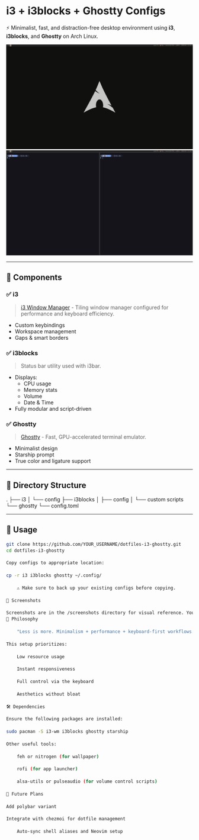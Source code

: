 # i3 + i3blocks + Ghostty Configs

⚡ Minimalist, fast, and distraction-free desktop environment using **i3**, **i3blocks**, and **Ghostty** on Arch Linux.

![Desktop Preview](https://github.com/Naveensivam03/arch/blob/main/desktop.png?raw=true)
![Terminal Preview](https://github.com/Naveensivam03/arch/blob/main/ghostty.png?raw=true)

---

## 🧩 Components

### ✅ i3
> [i3 Window Manager](https://i3wm.org/) - Tiling window manager configured for performance and keyboard efficiency.

- Custom keybindings
- Workspace management
- Gaps & smart borders

### ✅ i3blocks
> Status bar utility used with i3bar.

- Displays:
  - CPU usage
  - Memory stats
  - Volume
  - Date & Time
- Fully modular and script-driven

### ✅ Ghostty
> [Ghostty](https://github.com/mitchellh/ghostty) - Fast, GPU-accelerated terminal emulator.

- Minimalist design
- Starship prompt
- True color and ligature support

---

## 📁 Directory Structure

.
├── i3
│ └── config
├── i3blocks
│ ├── config
│ └── custom scripts
└── ghostty
└── config.toml


---

## 🚀 Usage

```bash
git clone https://github.com/YOUR_USERNAME/dotfiles-i3-ghostty.git
cd dotfiles-i3-ghostty

Copy configs to appropriate location:

cp -r i3 i3blocks ghostty ~/.config/

    ⚠️ Make sure to back up your existing configs before copying.

📸 Screenshots

Screenshots are in the /screenshots directory for visual reference. You can update them as your rice evolves.
🧠 Philosophy

    "Less is more. Minimalism + performance + keyboard-first workflows."

This setup prioritizes:

    Low resource usage

    Instant responsiveness

    Full control via the keyboard

    Aesthetics without bloat

🛠 Dependencies

Ensure the following packages are installed:

sudo pacman -S i3-wm i3blocks ghostty starship

Other useful tools:

    feh or nitrogen (for wallpaper)

    rofi (for app launcher)

    alsa-utils or pulseaudio (for volume control scripts)

📌 Future Plans

Add polybar variant

Integrate with chezmoi for dotfile management

    Auto-sync shell aliases and Neovim setup
